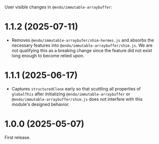 User visible changes in `@endo/immutable-arraybuffer`:

# 1.1.2 (2025-07-11)

- Removes `@endo/immutable-arraybufer/shim-hermes.js` and absorbs the necessary features into `@endo/immutable-arraybuffer/shim.js`. We are not qualifying this as a breaking change since the feature did not exist long enough to become relied upon.

# 1.1.1 (2025-06-17)

- Captures `structuredClone` early so that scuttling all properties of `globalThis`
  after initializing `@endo/immutable-arraybuffer` or
  `@endo/immutable-arraybuffer/shim.js` does not interfere with this module's
  designed behavior.

# 1.0.0 (2025-05-07)

First release.

